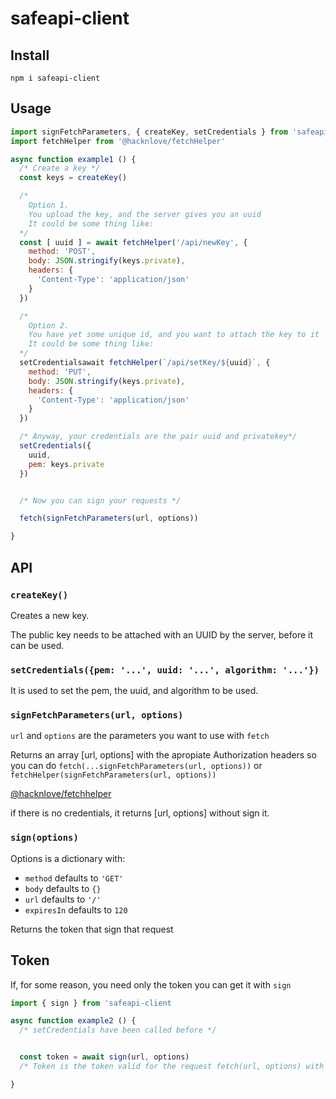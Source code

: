 # safeapi-client

## Install
```
npm i safeapi-client
```

## Usage
```javascript
import signFetchParameters, { createKey, setCredentials } from 'safeapi-client
import fetchHelper from '@hacknlove/fetchHelper'

async function example1 () {
  /* Create a key */
  const keys = createKey()

  /*
    Option 1.
    You upload the key, and the server gives you an uuid
    It could be some thing like:
  */
  const [ uuid ] = await fetchHelper('/api/newKey', {
    method: 'POST',
    body: JSON.stringify(keys.private),
    headers: {
      'Content-Type': 'application/json'
    }
  })

  /*
    Option 2.
    You have yet some unique id, and you want to attach the key to it
    It could be some thing like:
  */
  setCredentialsawait fetchHelper(`/api/setKey/${uuid}`, {
    method: 'PUT',
    body: JSON.stringify(keys.private),
    headers: {
      'Content-Type': 'application/json'
    }
  })

  /* Anyway, your credentials are the pair uuid and privatekey*/
  setCredentials({
    uuid,
    pem: keys.private
  })


  /* Now you can sign your requests */

  fetch(signFetchParameters(url, options))

}
```

## API

### `createKey()`
Creates a new key.

The public key needs to be attached with an UUID by the server, before it can be used.

### `setCredentials({pem: '...', uuid: '...', algorithm: '...'})`

It is used to set the pem, the uuid, and algorithm to be used.

### `signFetchParameters(url, options)`

`url` and `options` are the parameters you want to use with `fetch`

Returns an array [url, options] with the apropiate Authorization headers so you can do `fetch(...signFetchParameters(url, options))` or `fetchHelper(signFetchParameters(url, options))`

[@hacknlove/fetchhelper](https://github.com/hacknlove/fetchHelper)

if there is no credentials, it returns [url, options] without sign it.

### `sign(options)`

Options is a dictionary with:
* `method` defaults to `'GET'`
* `body` defaults to `{}`
* `url` defaults to `'/'`
* `expiresIn` defaults to `120`

Returns the token that sign that request

## Token

If, for some reason, you need only the token you can get it with `sign`

```javascript
import { sign } from 'safeapi-client

async function example2 () {
  /* setCredentials have been called before */


  const token = await sign(url, options)
  /* Token is the token valid for the request fetch(url, options) with the credentials uuid, key*/

}
```
